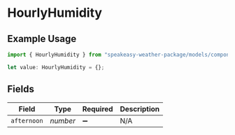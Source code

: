 # HourlyHumidity

## Example Usage

```typescript
import { HourlyHumidity } from "speakeasy-weather-package/models/components";

let value: HourlyHumidity = {};
```

## Fields

| Field              | Type               | Required           | Description        |
| ------------------ | ------------------ | ------------------ | ------------------ |
| `afternoon`        | *number*           | :heavy_minus_sign: | N/A                |